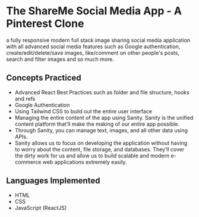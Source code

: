 # The ShareMe Social Media App - A Pinterest Clone
a fully responsive modern full stack image sharing social media application with all advanced social media features such as Google authentication, create/edit/delete/save images, like/comment on other people's posts, search and filter images and so much more.

## Concepts Practiced
- Advanced React Best Practices such as folder and file structure, hooks and refs
- Google Authentication
- Using Tailwind CSS to build out the entire user interface
- Managing the entire content of the app using Sanity. Sanity is the unified content platform that’ll make the making of our entire app possible. <show sanity desk>
- Through Sanity, you can manage text, images, and all other data using APIs.
- Sanity allows us to focus on developing the application without having to worry about the content, file storage, and databases. They’ll cover the dirty work for us and allow us to build scalable and modern e-commerce web applications extremely easily.
    
    
## Languages Implemented
- HTML
- CSS
- JavaScript (ReactJS)
